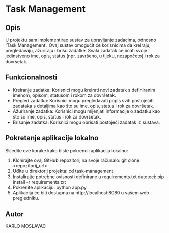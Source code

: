 # Task Management

## Opis

U projektu sam implementirao sustav za upravljanje zadacima, odnosno 'Task Management'. Ovaj sustav omogućit će korisnicima da kreiraju, pregledavaju, ažuriraju i brišu zadatke. Svaki zadatak će imati svoje jedinstveno ime, opis, status (npr. završeno, u tijeku, nezapočeto) i rok za dovršetak.

## Funkcionalnosti

- Kreiranje zadatka: Korisnici mogu kreirati novi zadatak s definiranim imenom, opisom, statusom i rokom za dovršetak.
- Pregled zadatka: Korisnici mogu pregledavati popis svih postojećih zadataka s detaljima kao što su ime, opis, status i rok za dovršetak.
- Ažuriranje zadatka: Korisnici mogu mijenjati informacije o zadatku kao što su ime, opis, status i rok za dovršetak.
- Brisanje zadatka: Korisnici mogu obrisati postojeći zadatak iz sustava.

## Pokretanje aplikacije lokalno

Slijedite ove korake kako biste pokrenuli aplikaciju lokalno:

1. Klonirajte ovaj GitHub repozitorij na svoje računalo:  git clone <repozitorij_url>
2. Uđite u direktorij projekta:  cd task-management
3. Instalirajte potrebne ovisnosti definirane u requirements.txt datoteci:  pip install -r requirements.txt
4. Pokrenite aplikaciju:  python app.py
5. Aplikacija će biti dostupna na http://localhost:8080 u vašem web pregledniku.

## Autor

KARLO MOSLAVAC
